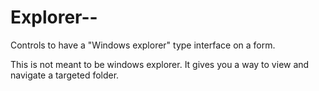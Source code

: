 # Explorer--
Controls to have a "Windows explorer" type interface on a form.

This is not meant to be windows explorer.  It gives you a way to view and navigate a targeted folder.
